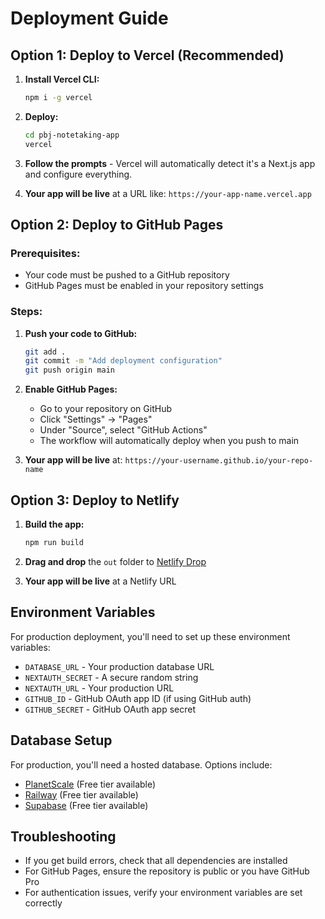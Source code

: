# Deployment Guide

## Option 1: Deploy to Vercel (Recommended)

1. **Install Vercel CLI:**

   ```bash
   npm i -g vercel
   ```

2. **Deploy:**

   ```bash
   cd pbj-notetaking-app
   vercel
   ```

3. **Follow the prompts** - Vercel will automatically detect it's a Next.js app and configure everything.

4. **Your app will be live** at a URL like: `https://your-app-name.vercel.app`

## Option 2: Deploy to GitHub Pages

### Prerequisites:

- Your code must be pushed to a GitHub repository
- GitHub Pages must be enabled in your repository settings

### Steps:

1. **Push your code to GitHub:**

   ```bash
   git add .
   git commit -m "Add deployment configuration"
   git push origin main
   ```

2. **Enable GitHub Pages:**

   - Go to your repository on GitHub
   - Click "Settings" → "Pages"
   - Under "Source", select "GitHub Actions"
   - The workflow will automatically deploy when you push to main

3. **Your app will be live** at: `https://your-username.github.io/your-repo-name`

## Option 3: Deploy to Netlify

1. **Build the app:**

   ```bash
   npm run build
   ```

2. **Drag and drop** the `out` folder to [Netlify Drop](https://app.netlify.com/drop)

3. **Your app will be live** at a Netlify URL

## Environment Variables

For production deployment, you'll need to set up these environment variables:

- `DATABASE_URL` - Your production database URL
- `NEXTAUTH_SECRET` - A secure random string
- `NEXTAUTH_URL` - Your production URL
- `GITHUB_ID` - GitHub OAuth app ID (if using GitHub auth)
- `GITHUB_SECRET` - GitHub OAuth app secret

## Database Setup

For production, you'll need a hosted database. Options include:

- [PlanetScale](https://planetscale.com/) (Free tier available)
- [Railway](https://railway.app/) (Free tier available)
- [Supabase](https://supabase.com/) (Free tier available)

## Troubleshooting

- If you get build errors, check that all dependencies are installed
- For GitHub Pages, ensure the repository is public or you have GitHub Pro
- For authentication issues, verify your environment variables are set correctly
